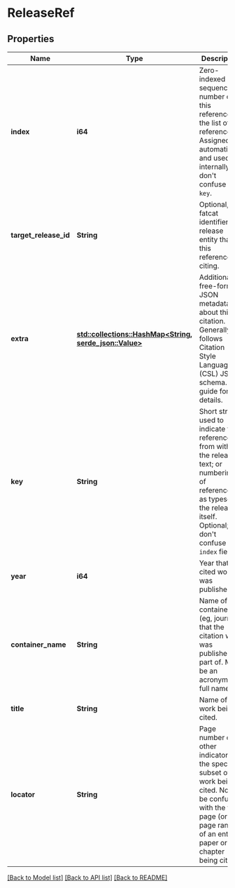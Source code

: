 # ReleaseRef

## Properties
Name | Type | Description | Notes
------------ | ------------- | ------------- | -------------
**index** | **i64** | Zero-indexed sequence number of this reference in the list of references. Assigned automatically and used internally; don't confuse with `key`.  | [optional] [default to None]
**target_release_id** | **String** | Optional, fatcat identifier of release entity that this reference is citing.  | [optional] [default to None]
**extra** | [**std::collections::HashMap<String, serde_json::Value>**](AnyType.md) | Additional free-form JSON metadata about this citation. Generally follows Citation Style Language (CSL) JSON schema. See guide for details.  | [optional] [default to None]
**key** | **String** | Short string used to indicate this reference from within the release text; or numbering of references as typeset in the release itself. Optional; don't confuse with `index` field.  | [optional] [default to None]
**year** | **i64** | Year that the cited work was published in.  | [optional] [default to None]
**container_name** | **String** | Name of the container (eg, journal) that the citation work was published as part of. May be an acronym or full name.  | [optional] [default to None]
**title** | **String** | Name of the work being cited. | [optional] [default to None]
**locator** | **String** | Page number or other indicator of the specific subset of a work being cited. Not to be confused with the first page (or page range) of an entire paper or chapter being cited.  | [optional] [default to None]

[[Back to Model list]](../README.md#documentation-for-models) [[Back to API list]](../README.md#documentation-for-api-endpoints) [[Back to README]](../README.md)


